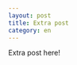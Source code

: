 ```yaml
---
layout: post
title: Extra post
category: en
---
```



<div class="message">
  Extra post here!
</div>
